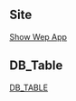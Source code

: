 ## Site

[Show Wep App](http://61.79.180.195)


## DB_Table

[DB_TABLE](https://user-images.githubusercontent.com/20696473/168727730-d97cda32-07aa-4f83-b0bb-a1438fcaabca.jpg)
